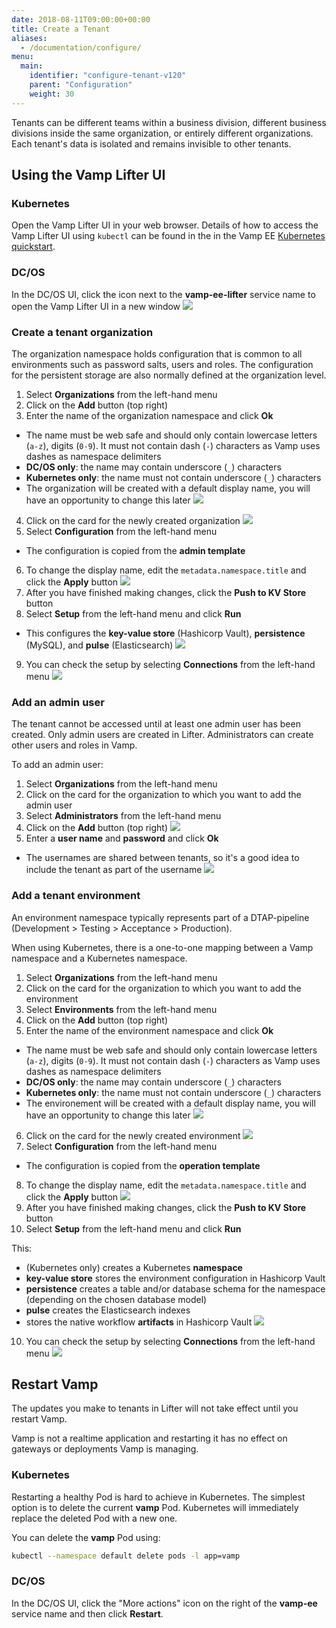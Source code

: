 ```yaml
---
date: 2018-08-11T09:00:00+00:00
title: Create a Tenant
aliases:
  - /documentation/configure/
menu:
  main:
    identifier: "configure-tenant-v120"
    parent: "Configuration"
    weight: 30
---
```


Tenants can be different teams within a business division, different business divisions inside the same organization, or entirely different organizations. Each tenant's data is isolated and remains invisible to other tenants.

## Using the Vamp Lifter UI

### Kubernetes

Open the Vamp Lifter UI in your web browser. Details of how to access the Vamp Lifter UI using `kubectl` can be found in the in the Vamp EE [Kubernetes quickstart](/documentation/installation/kubernetes).

### DC/OS

In the DC/OS UI, click the icon next to the **vamp-ee-lifter** service name to open the Vamp Lifter UI in a new window
![](/images/screens/v120/dcos-vamp-lifteree.png)

### Create a tenant organization

The organization namespace holds configuration that is common to all environments such as password salts, users and roles. The configuration for the persistent storage are also normally defined at the organization level.

1. Select **Organizations** from the left-hand menu
2. Click on the **Add** button (top right)
3. Enter the name of the organization namespace and click **Ok**

- The name must be web safe and should only contain lowercase letters (`a-z`), digits (`0-9`). It must not contain dash (`-`) characters as Vamp uses dashes as namespace delimiters
- **DC/OS only**: the name may contain underscore (`_`) characters
- **Kubernetes only**: the name must not contain underscore (`_`) characters
- The organization will be created with a default display name, you will have an opportunity to change this later
  ![](/images/screens/v120/lifteree-organizations-add.png)

4. Click on the card for the newly created organization
   ![](/images/screens/v120/lifteree-organizations.png)
5. Select **Configuration** from the left-hand menu

- The configuration is copied from the **admin template**

6. To change the display name, edit the `metadata.namespace.title` and click the **Apply** button
   ![](/images/screens/v120/lifteree-configuration-neworg.png)
7. After you have finished making changes, click the **Push to KV Store** button
8. Select **Setup** from the left-hand menu and click **Run**

- This configures the **key-value store** (Hashicorp Vault), **persistence** (MySQL), and **pulse** (Elasticsearch)
  ![](/images/screens/v120/lifteree-setup-neworg.png)

9. You can check the setup by selecting **Connections** from the left-hand menu
   ![](/images/screens/v120/lifteree-connections-neworg.png)

### Add an admin user

The tenant cannot be accessed until at least one admin user has been created. Only admin users are created in Lifter. Administrators can create other users and roles in Vamp.

To add an admin user:

1. Select **Organizations** from the left-hand menu
2. Click on the card for the organization to which you want to add the admin user
3. Select **Administrators** from the left-hand menu
4. Click on the **Add** button (top right)
   ![](/images/screens/v120/lifteree-administrators-add.png)
5. Enter a **user name** and **password** and click **Ok**

- The usernames are shared between tenants, so it's a good idea to include the tenant as part of the username
  ![](/images/screens/v120/lifteree-administrators-neworg.png)

### Add a tenant environment

An environment namespace typically represents part of a DTAP-pipeline (Development > Testing > Acceptance > Production).

When using Kubernetes, there is a one-to-one mapping between a Vamp namespace and a Kubernetes namespace.

1. Select **Organizations** from the left-hand menu
2. Click on the card for the organization to which you want to add the environment
3. Select **Environments** from the left-hand menu
4. Click on the **Add** button (top right)
5. Enter the name of the environment namespace and click **Ok**

- The name must be web safe and should only contain lowercase letters (`a-z`), digits (`0-9`). It must not contain dash (`-`) characters as Vamp uses dashes as namespace delimiters
- **DC/OS only**: the name may contain underscore (`_`) characters
- **Kubernetes only**: the name must not contain underscore (`_`) characters
- The environement will be created with a default display name, you will have an opportunity to change this later
  ![](/images/screens/v120/lifteree-environments-add.png)

6. Click on the card for the newly created environment
   ![](/images/screens/v120/lifteree-environments-neworg.png)
7. Select **Configuration** from the left-hand menu

- The configuration is copied from the **operation template**

8. To change the display name, edit the `metadata.namespace.title` and click the **Apply** button
   ![](/images/screens/v120/lifteree-configuration-neworg-newenv.png)
9. After you have finished making changes, click the **Push to KV Store** button
10. Select **Setup** from the left-hand menu and click **Run**

This:

- (Kubernetes only) creates a Kubernetes **namespace**
- **key-value store** stores the environment configuration in Hashicorp Vault
- **persistence** creates a table and/or database schema for the namespace (depending on the chosen database model)
- **pulse** creates the Elasticsearch indexes
- stores the native workflow **artifacts** in Hashicorp Vault
  ![](/images/screens/v120/lifteree-setup-neworg-newenv.png)

10. You can check the setup by selecting **Connections** from the left-hand menu
    ![](/images/screens/v120/lifteree-connections-neworg-newenv.png)

## Restart Vamp

The updates you make to tenants in Lifter will not take effect until you restart Vamp.

Vamp is not a realtime application and restarting it has no effect on gateways or deployments Vamp is managing.

### Kubernetes

Restarting a healthy Pod is hard to achieve in Kubernetes. The simplest option is to delete the current **vamp** Pod. Kubernetes will immediately replace the deleted Pod with a new one.

You can delete the **vamp** Pod using:

```bash
kubectl --namespace default delete pods -l app=vamp
```

### DC/OS

In the DC/OS UI, click the "More actions" icon on the right of the **vamp-ee** service name and then click **Restart**.
